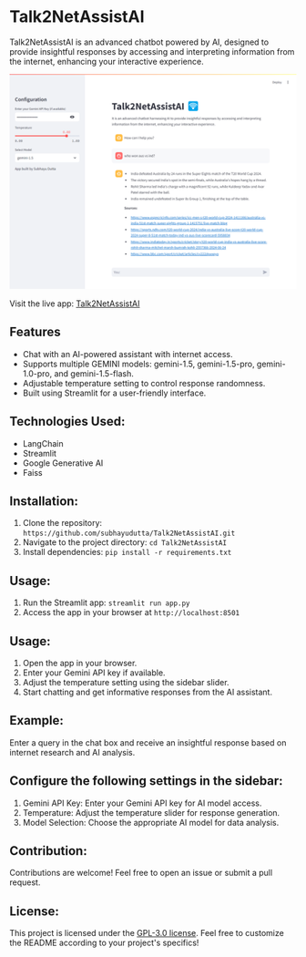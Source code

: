 # Talk2NetAssistAI

Talk2NetAssistAI is an advanced chatbot powered by AI, designed to provide insightful responses by accessing and interpreting information from the internet, enhancing your interactive experience.

![Talk2NetAssistAI Screenshot](./talk2Net_screenshot.png)

Visit the live app: [Talk2NetAssistAI](https://talk2csv.onrender.com/)

## Features

- Chat with an AI-powered assistant with internet access.
- Supports multiple GEMINI models: gemini-1.5, gemini-1.5-pro, gemini-1.0-pro, and gemini-1.5-flash.
- Adjustable temperature setting to control response randomness.
- Built using Streamlit for a user-friendly interface.

## Technologies Used:
- LangChain
- Streamlit
- Google Generative AI
- Faiss

## Installation:
1. Clone the repository: `https://github.com/subhayudutta/Talk2NetAssistAI.git`
2. Navigate to the project directory: `cd Talk2NetAssistAI`
3. Install dependencies: `pip install -r requirements.txt`

## Usage:
1. Run the Streamlit app: `streamlit run app.py`
2. Access the app in your browser at `http://localhost:8501`

## Usage:
1. Open the app in your browser.
2. Enter your Gemini API key if available.
3. Adjust the temperature setting using the sidebar slider.
4. Start chatting and get informative responses from the AI assistant.

## Example:
Enter a query in the chat box and receive an insightful response based on internet research and AI analysis.

## Configure the following settings in the sidebar:
1. Gemini API Key: Enter your Gemini API key for AI model access.
2. Temperature: Adjust the temperature slider for response generation.
3. Model Selection: Choose the appropriate AI model for data analysis.

## Contribution:
Contributions are welcome! Feel free to open an issue or submit a pull request.

## License:
This project is licensed under the [GPL-3.0 license](LICENSE).
Feel free to customize the README according to your project's specifics!


